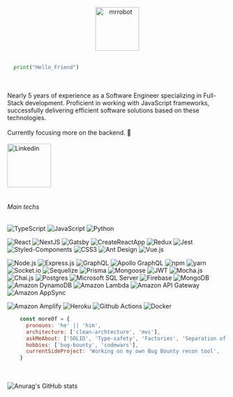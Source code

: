 <div align="center"><img alt="mrrobot" width="100px" src="https://media.giphy.com/media/IhCwdJH07SMCoVd8nE/giphy.gif" /> <br><br> 
</div>

```python
  print("Hello_Friend")
```

<br/><br/>
Nearly 5 years of experience as a Software Engineer specializing in Full-Stack development. Proficient in working with JavaScript frameworks, successfully delivering efficient software solutions based on these technologies. 
<br/><br/>
Currently focusing more on the backend. 🔭
<br/><br/>
<a href="https://www.linkedin.com/in/eduardo-fariasilva/" target="blank">
  <img align="center" alt="Linkedin" width="100px" src="https://img.shields.io/badge/-Linkedin-2361B8?style=for-the-badge&logo=linkedin" />
</a>
<br/><br/>

###### Main techs

![TypeScript](https://img.shields.io/badge/-TypeScript-2B013F?style=for-the-badge&logo=typescript) ![JavaScript](https://img.shields.io/badge/-JavaScript-2B013F?style=for-the-badge&logo=javascript) ![Python](https://img.shields.io/badge/-Python-2B013F?style=for-the-badge&logo=python) 

![React](https://img.shields.io/badge/-React-2B013F?style=for-the-badge&logo=React&logoColor=61DAFB) ![NextJS](https://img.shields.io/badge/-NextJS-2B013F?style=for-the-badge&logo=nextdotjs&logoColor=C5021B) ![Gatsby](https://img.shields.io/badge/-Gatsby-2B013F?style=for-the-badge&logo=gatsby&logoColor=C5021B) ![CreateReactApp](https://img.shields.io/badge/-Create_React_App-2B013F?style=for-the-badge&logo=createreactapp&logoColor=C5021B) ![Redux](https://img.shields.io/badge/Redux-2B013F?style=for-the-badge&logo=redux&logoColor=64419E)
![Jest](https://img.shields.io/badge/Jest-2B013F?style=for-the-badge&logo=jest&logoColor=BC3A12) ![Styled-Components](https://img.shields.io/badge/Styled_Components-2B013F?&style=for-the-badge&logo=styledcomponents&logoColor=38A0D4) ![CSS3](https://img.shields.io/badge/CSS_3-2B013F?&style=for-the-badge&logo=css3&logoColor=38A0D4) ![Ant Design](https://img.shields.io/badge/AntDesign-2B013F?style=for-the-badge&logo=antdesign) ![Vue.js](https://img.shields.io/badge/Vue-2B013F?style=for-the-badge&logo=vuedotjs)

![Node.js](https://img.shields.io/badge/-Node.js-37014B?style=for-the-badge&logo=node.js&logoColor=339933) ![Express.js](https://img.shields.io/badge/Express.js-37014B?style=for-the-badge&logo=express) ![GraphQL](https://img.shields.io/badge/GraphQL-37014B?style=for-the-badge&logo=graphql) ![Apollo GraphQL](https://img.shields.io/badge/Apollo-37014B?style=for-the-badge&logo=apollographql) ![npm](https://img.shields.io/badge/npm-37014B?style=for-the-badge&logo=npm) ![yarn](https://img.shields.io/badge/yarn-37014B?style=for-the-badge&logo=yarn) ![Socket.io](https://img.shields.io/badge/Socket.io-37014B?style=for-the-badge&logo=socket.io) ![Sequelize](https://img.shields.io/badge/Sequelize-37014B?style=for-the-badge&logo=sequelize) ![Prisma](https://img.shields.io/badge/Prisma-37014B?style=for-the-badge&logo=prisma) ![Mongoose](https://img.shields.io/badge/Mongoose-37014B?style=for-the-badge&logo=mongodb) ![JWT](https://img.shields.io/badge/JWT-37014B?style=for-the-badge&logo=JSON%20web%20tokens&logoColor=D63AFF)
 ![Mocha.js](https://img.shields.io/badge/Mocha-37014B?style=for-the-badge&logo=mocha) ![Chai.js](https://img.shields.io/badge/Chai-37014B?style=for-the-badge&logo=chai&logoColor=970000) ![Postgres](https://img.shields.io/badge/Postgres-37014B?style=for-the-badge&logo=postgresql) ![Microsoft SQL Server](https://img.shields.io/badge/Microsoft_SQL_Server-37014B?style=for-the-badge&logo=microsoftsqlserver) ![Firebase](https://img.shields.io/badge/Firebase-37014B?style=for-the-badge&logo=firebase) ![MongoDB](https://img.shields.io/badge/MongoDB-37014B?style=for-the-badge&logo=mongodb) ![Amazon DynamoDB](https://img.shields.io/badge/DynamoDB-37014B?style=for-the-badge&logo=amazondynamodb) ![Amazon Lambda](https://img.shields.io/badge/Lambda-37014B?style=for-the-badge&logo=awslambda) ![Amazon API Gateway](https://img.shields.io/badge/API_GATEWAY-37014B?style=for-the-badge&logo=amazonaws) ![Amazon AppSync](https://img.shields.io/badge/APPSYNC-37014B?style=for-the-badge&logo=amazonaws)
 
![Amazon Amplify](https://img.shields.io/badge/Amplify-37014B?style=for-the-badge&logo=awsamplify) ![Heroku](https://img.shields.io/badge/Heroku-37014B?style=for-the-badge&logo=heroku) ![Github Actions](https://img.shields.io/badge/Github_Actions-37014B?style=for-the-badge&logo=githubactions) ![Docker](https://img.shields.io/badge/Docker-37014B?style=for-the-badge&logo=docker) 


```javascript
    const moreOf = {
      pronouns: 'he' || 'him',
      architecture: ['clean-archtecture', 'mvc'],
      askMeAbout: ['SOLID', 'Type-safety', 'Factories', 'Separation of Concern'],
      hobbies: ['bug-bounty', 'codewars'],
      currentSideProject: 'Working on my own Bug Bounty recon tool',
    }
```


<br/><br/>
![Anurag's GitHub stats](https://github-readme-stats.vercel.app/api?username=zeduardofaria&count_private=true&theme=tokyonight)

